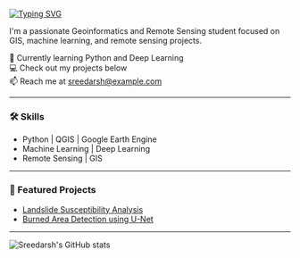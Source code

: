 [![Typing SVG](https://readme-typing-svg.herokuapp.com?font=Fira+Code&pause=1000&random=false&width=435&lines=Hi+My+Name+is+Sreedarsh+T+M)](https://git.io/typing-svg)


I'm a passionate Geoinformatics and Remote Sensing student focused on GIS, machine learning, and remote sensing projects.

🌱 Currently learning Python and Deep Learning  
💻 Check out my projects below  
📫 Reach me at sreedarsh@example.com  

---

### 🛠️ Skills

- Python | QGIS | Google Earth Engine  
- Machine Learning | Deep Learning  
- Remote Sensing | GIS  

---

### 📂 Featured Projects

- [Landslide Susceptibility Analysis](https://github.com/sreedarsh/landslide-susceptibility)  
- [Burned Area Detection using U-Net](https://github.com/sreedarsh/burned-area-unet)  

---

![Sreedarsh's GitHub stats](https://github-readme-stats.vercel.app/api?username=sreedarsh&show_icons=true&theme=radical)
